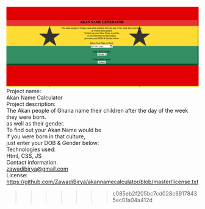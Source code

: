 ![alt text](https://github.com/ZawadiBirya/akannamecalculator/blob/master/img/landingpagesc.png)
Project name:\
Akan Name Calculator\
Project description:\
The Akan people of Ghana name their children after the day of the week they were born.\
as well as their gender.\
To find out your Akan Name would be\
if you were born in that culture,\
just enter your DOB & Gender below:\
Technologies used:\
Html, CSS, JS\
Contact information.\
zawadibirya@gmail.com\
License: https://github.com/ZawadiBirya/akannamecalculator/blob/master/license.txt
>>>>>>> c085eb2f205bc7cd028c69178435ec01a04a412d

